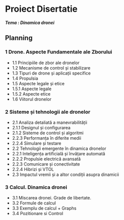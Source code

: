# Proiect Disertatie

***Tema : Dinamica dronei***

## Planning

### 1 Drone. Aspecte Fundamentale ale Zborului
- 1.1 Principiile de zbor ale dronelor
- 1.2 Mecanisme de control și stabilizare
- 1.3 Tipuri de drone și aplicații specifice
- 1.4 Propulsia
- 1.5 Aspecte legale și etice
- 1.5.1 Aspecte legale
- 1.5.2 Aspecte etice
- 1.6 Viitorul dronelor

### 2 Sisteme și tehnologii ale dronelor

- 2.1 Analiza detaliată a manevrabilității
- 2.1.1 Designul și configurarea
- 2.1.2 Sisteme de control și algoritmi
- 2.2.3 Performanța în diferite medii
- 2.2.4 Simulare și testare
- 2.2 Tehnologii emergente în dinamica dronelor
- 2.2.1 Inteligența artificială și învățare automată
- 2.2.2 Propulsie electrică avansată
- 2.2.3 Comunicare și conectivitate
- 2.2.4 Hibrizi și VTOL
- 2.3 Impactul vremii și a altor condiții asupra dinamicii

### 3 Calcul. Dinamica dronei
- 3.1 Miscarea dronei. Grade de libertate.
- 3.2 Formule de calcul
- 3.3 Exemplu de calcul + Graphs
- 3.4 Pozitionare si Control
